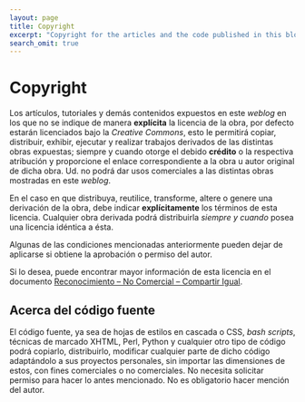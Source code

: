 ```yaml
---
layout: page
title: Copyright
excerpt: "Copyright for the articles and the code published in this blog."
search_omit: true
---
```


# Copyright

Los artículos, tutoriales y demás contenidos expuestos en este _weblog_ en los que no se indique de manera __explícita__ la licencia de la obra, por defecto estarán licenciados bajo la _Creative Commons_, esto le permitirá copiar, distribuir, exhibir, ejecutar y realizar trabajos derivados de las distintas obras expuestas; siempre y cuando otorge el debido __crédito__ o la respectiva atribución y proporcione el enlace correspondiente a la obra u autor original de dicha obra. Ud. no podrá dar usos comerciales a las distintas obras mostradas en este _weblog_.

En el caso en que distribuya, reutilice, transforme, altere o genere una derivación de la obra, debe indicar __explícitamente__ los términos de esta licencia. Cualquier obra derivada podrá distribuirla _siempre y cuando_ posea una licencia idéntica a ésta.

Algunas de las condiciones mencionadas anteriormente pueden dejar de aplicarse si obtiene la aprobación o permiso del autor.

Si lo desea, puede encontrar mayor información de esta licencia en el documento [Reconocimiento – No Comercial – Compartir Igual](http://creativecommons.org/licenses/by-nc-sa/3.0/).

## Acerca del código fuente

El código fuente, ya sea de hojas de estilos en cascada o CSS, _bash scripts_, técnicas de marcado XHTML, Perl, Python y cualquier otro tipo de código podrá copiarlo, distribuirlo, modificar cualquier parte de dicho código adaptándolo a sus proyectos personales, sin importar las dimensiones de estos, con fines comerciales o no comerciales. No necesita solicitar permiso para hacer lo antes mencionado. No es obligatorio hacer mención del autor.
